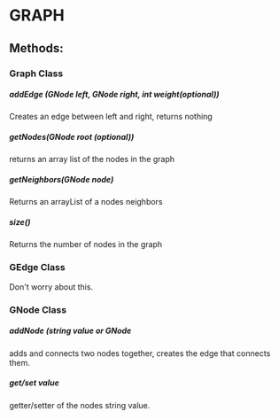 # GRAPH
## Methods:
### Graph Class
##### addEdge (GNode left, GNode right, int weight(optional))
Creates an edge between left and right, returns nothing

##### getNodes(GNode root (optional))
returns an array list of the nodes in the graph

##### getNeighbors(GNode node)
Returns an arrayList of a nodes neighbors

##### size()
Returns the number of nodes in the graph

### GEdge Class
Don't worry about this.

### GNode Class

##### addNode (string value or GNode
adds and connects two nodes together, creates the edge that connects them.

##### get/set value
getter/setter of the nodes string value.

